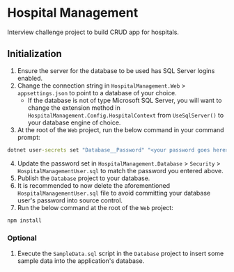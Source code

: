 # Hospital Management
 Interview challenge project to build CRUD app for hospitals.

 ## Initialization
 1. Ensure the server for the database to be used has SQL Server logins enabled.
 1. Change the connection string in `HospitalManagement.Web` > `appsettings.json` to point to a database of your choice.
     * If the database is not of type Microsoft SQL Server, you will want to change the extension method in `HospitalManagement.Config.HospitalContext` from `UseSqlServer()` to your database engine of choice.
 2. At the root of the `Web` project, run the below command in your command prompt:

```cmd
dotnet user-secrets set "Database__Password" "<your password goes here>"
```

 4. Update the password set in `HospitalManagement.Database` > `Security` > `HospitalManagementUser.sql` to match the password you entered above.
 5. Publish the `Database` project to your database.
 6. It is recommended to now delete the aforementioned `HospitalManagementUser.sql` file to avoid committing your database user's password into source control.
 7. Run the below command at the root of the `Web` project:

```cmd
npm install
``` 

### Optional
1. Execute the `SampleData.sql` script in the `Database` project to insert some sample data into the application's database.
